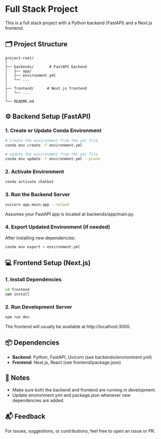 # Full Stack Project

This is a full stack project with a Python backend (FastAPI) and a Next.js frontend.

## 🗂 Project Structure

```
project-root/
│
├── backends/       # FastAPI backend
│   ├── app/
│   ├── environment.yml
│   └── ...
│
├── frontend/      # Next.js frontend
│   └── ...
│
└── README.md
```

## ⚙️ Backend Setup (FastAPI)

### 1. Create or Update Conda Environment
```bash
# Create the environment from the yml file
conda env create -f environment.yml
```

```bash
# update the environment from the yml file
conda env update -f environment.yml --prune
```





### 2. Activate Environment
```bash
conda activate chatbot
```

### 3. Run the Backend Server
```bash
uvicorn app.main:app --reload
```
Assumes your FastAPI app is located at backends/app/main.py.

### 4. Export Updated Environment (if needed)
After installing new dependencies:
```bash
conda env export > environment.yml
```

## 💻 Frontend Setup (Next.js)

### 1. Install Dependencies
```bash
cd frontend
npm install
```

### 2. Run Development Server
```bash
npm run dev
```
The frontend will usually be available at http://localhost:3000.

## 📦 Dependencies

- **Backend**: Python, FastAPI, Uvicorn (see backends/environment.yml)
- **Frontend**: Next.js, React (see frontend/package.json)

## 📝 Notes

- Make sure both the backend and frontend are running in development.
- Update environment.yml and package.json whenever new dependencies are added.

## 📬 Feedback

For issues, suggestions, or contributions, feel free to open an issue or PR.
